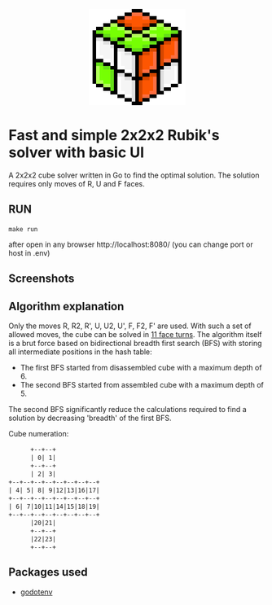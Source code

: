 <p align="center">
  <img src="./internal/frontend/static/assets/logo.png" alt="cube-logo">
</p>

# Fast and simple 2x2x2 Rubik's solver with basic UI
A 2x2x2 cube solver written in Go to find the optimal solution. The solution requires only moves of R, U and F faces.

## RUN
```shell
make run
```
after open in any browser http://localhost:8080/
(you can change port or host in .env)

## Screenshots

## Algorithm explanation
Only the moves R, R2, R', U, U2, U', F, F2, F' are used. With such a set of allowed moves, the cube can be solved in [11 face turns](https://www.jaapsch.net/puzzles/cube2.htm#:~:text=It%20shows%20that%20every%20position%20can%20be%20solved%20in%20at%20most%2011%20moves). The algorithm itself is a brut force based on bidirectional breadth first search (BFS) with storing all intermediate positions in the hash table:
* The first BFS started from disassembled cube with a maximum depth of 6.
* The second BFS started from assembled cube with a maximum depth of 5.

The second BFS significantly reduce the calculations required to find a solution by decreasing 'breadth' of the first BFS.

Cube numeration:
```
      +--+--+
      | 0| 1|
      +--+--+
      | 2| 3|
+--+--+--+--+--+--+--+--+
| 4| 5| 8| 9|12|13|16|17|
+--+--+--+--+--+--+--+--+
| 6| 7|10|11|14|15|18|19|
+--+--+--+--+--+--+--+--+
      |20|21|
      +--+--+
      |22|23|
      +--+--+
```

## Packages used
* [godotenv](https://github.com/joho/godotenv)
